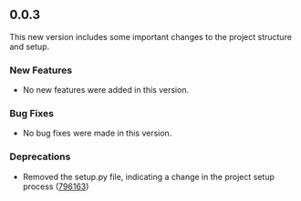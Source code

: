## 0.0.3

This new version includes some important changes to the project structure and setup.

### New Features

- No new features were added in this version.

### Bug Fixes

- No bug fixes were made in this version.

### Deprecations

- Removed the setup.py file, indicating a change in the project setup process ([796163](https://github.com/ericmjl/llamabot/commit/796163e52912afec9b6926add5e424604689fce1))
